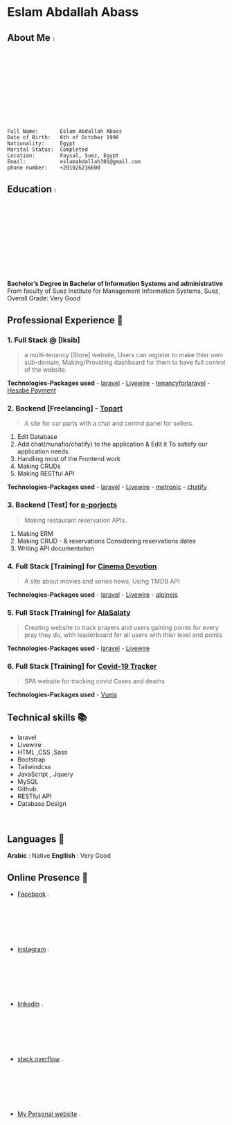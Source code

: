 # Eslam Abdallah Abass
## About Me <img style="width:5%" alt="aboueMe" src="assets/aboueMe.svg"> 

```
Full Name:       Eslam Abdallah Abass 
Date of Birth:   6th of October 1996
Nationality:     Egypt
Marital Status:  Completed
Location:        Faysal, Suez, Egypt
Email:           eslamabdallah301@gmail.com
phone number:    +201026236600
```
## Education <img style="width:5%" alt="aboueMe" src="assets/Education.svg"> 

**Bachelor’s Degree in Bachelor of Information Systems and administrative**
<br>
From faculty of Suez Institute for Management Information Systems, Suez, Overall Grade: Very Good

## Professional Experience 🚀

### 1. Full Stack  @ [Iksib]
> a multi-tenancy [Store] website, Users can register to make thier own  sub-domain,
> Making/Providing dashboard for them to have full control of the website.

**Technologies-Packages used** 
    - [laravel](https://laravel.com/)
    - [Livewire](https://laravel-livewire.com/)
    - [tenancyforlaravel](https://tenancyforlaravel.com/saas-boilerplate/)
    - [Hesabe Payment](https://www.hesabe.com/)


### 2. Backend  [Freelancing] - [Topart](https://topart.services/)
> A site for car parts with a chat and control panel for sellers.

1. Edit Database
2. Add chat(munafio/chatify) to the application & Edit it To satisfy our application needs.
3. Handling most of the Frontend work
4. Making CRUDs
5. Making RESTful API 

**Technologies-Packages used** 
    - [laravel](https://laravel.com/)
    - [Livewire](https://laravel-livewire.com/)
    - [metronic](https://keenthemes.com/metronic/)
    - [chatify](https://github.com/munafio/chatify)


### 3. Backend  [Test] for [o-porjects](https://www.o-projects.org/)
> Making restaurant reservation APIs.

1. Making ERM 
2. Making CRUD - & reservations Considering reservations dates 
3. Writing API documentation


### 4. Full Stack  [Training] for [Cinema Devotion](https://moviesarea.hassaneida.com/)
> A site about movies and series news, Using TMDB API

**Technologies-Packages used** 
    - [laravel](https://laravel.com/)
    - [Livewire](https://laravel-livewire.com/)
    - [alpinejs](https://alpinejs.dev/)

### 5. Full Stack  [Training] for [AlaSalaty](https://www.salah.hassaneida.com/ranking)
> Creating website to track prayers and users gaining points for every pray they do,
> with leaderboard for all users with thier level and points

**Technologies-Packages used** 
    - [laravel](https://laravel.com/)
    - [Livewire](https://laravel-livewire.com/)

### 6. Full Stack  [Training] for [Covid-19 Tracker](https://covid19tracker.hassaneida.com/)
> SPA website for tracking covid Cases and deaths 

**Technologies-Packages used** 
    - [Vuejs](https://vuejs.org/)


## Technical skills 📚
- laravel
- Livewire
- HTML ,CSS ,Sass
- Bootstrap
- Tailwindcss
- JavaScript , Jquery
- MySQL
- Github
- RESTful API
- Database Design

<br>

## Languages 💬

**Arabic**   : Native 
**Engllish** : Very Good

## Online Presence 🔗 

- [Facebook](https://www.facebook.com/profile.php?id=100021391685332) <img style="width:3%" alt="Facebook" src="assets/facebook.svg"> 
- [instagram](https://www.instagram.com/yomi_74/) <img style="width:3%" alt="instagram" src="assets/instagram.svg"> 
- [linkedin](https://www.linkedin.com/in/eslam-abdallah-882480170/) <img style="width:3%" alt="linkedIn" src="assets/linkedIn.svg"> 
- [stack overflow](https://stackoverflow.com/users/16155054/eslam-abdallah-abass) <img style="width:3%" alt="stackoverflow" src="assets/stackoverflow.svg"> 
- [My Personal website](https://eslamabdallah.hassaneida.com/) <img style="width:3%" alt="Facebook" src="https://eslamabdallah.hassaneida.com/assets/img/favicon.ico"> 

